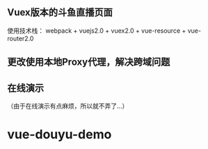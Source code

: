 ## Vuex版本的斗鱼直播页面
使用技术栈： webpack + vuejs2.0 + vuex2.0 + vue-resource + vue-router2.0

## 更改使用本地Proxy代理，解决跨域问题

## 在线演示
（由于在线演示有点麻烦，所以就不弄了...）
# vue-douyu-demo
